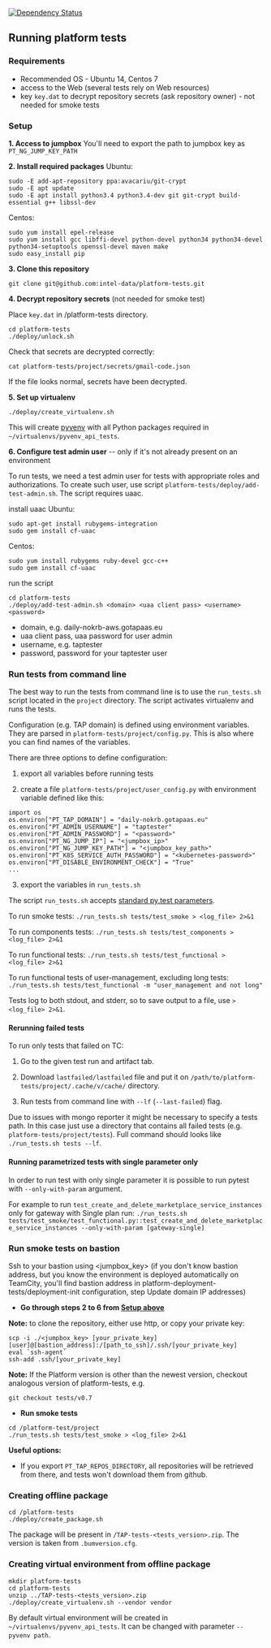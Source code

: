 [![Dependency Status](https://www.versioneye.com/user/projects/57317530a0ca350050840a1a/badge.svg?style=flat)](https://www.versioneye.com/user/projects/57317530a0ca350050840a1a)

## Running platform tests

### Requirements
* Recommended OS - Ubuntu 14, Centos 7
* access to the Web (several tests rely on Web resources)
* key `key.dat` to decrypt repository secrets (ask repository owner) - not needed for smoke tests


### Setup

**1. Access to jumpbox**
You'll need to export the path to jumpbox key as `PT_NG_JUMP_KEY_PATH`


**2. Install required packages**
Ubuntu:
```
sudo -E add-apt-repository ppa:avacariu/git-crypt
sudo -E apt update
sudo -E apt install python3.4 python3.4-dev git git-crypt build-essential g++ libssl-dev
```

Centos:
```
sudo yum install epel-release
sudo yum install gcc libffi-devel python-devel python34 python34-devel python34-setuptools openssl-devel maven make
sudo easy_install pip
```


**3. Clone this repository**
```
git clone git@github.com:intel-data/platform-tests.git
```

**4. Decrypt repository secrets**
(not needed for smoke test)

Place `key.dat` in /platform-tests directory.
```
cd platform-tests
./deploy/unlock.sh
```
Check that secrets are decrypted correctly:
```
cat platform-tests/project/secrets/gmail-code.json
```
If the file looks normal, secrets have been decrypted.


**5. Set up virtualenv**
```
./deploy/create_virtualenv.sh
```
This will create [pyvenv](https://docs.python.org/3/using/scripts.html) with all Python packages required in `~/virtualenvs/pyvenv_api_tests`.


**6. Configure test admin user** -- only if it's not already present on an environment

To run tests, we need a test admin user for tests with appropriate roles and authorizations. To create such user, use script `platform-tests/deploy/add-test-admin.sh`. The script requires uaac.


install uaac
Ubuntu:
```
sudo apt-get install rubygems-integration
sudo gem install cf-uaac
```

Centos:
```
sudo yum install rubygems ruby-devel gcc-c++
sudo gem install cf-uaac
```

run the script
```
cd platform-tests
./deploy/add-test-admin.sh <domain> <uaa client pass> <username> <password>
```
- domain, e.g. daily-nokrb-aws.gotapaas.eu
- uaa client pass, uaa password for user admin
- username, e.g. taptester
- password, password for your taptester user



### Run tests from command line

The best way to run the tests from command line is to use the `run_tests.sh` script located in the `project` directory.
The script activates virtualenv and runs the tests.

Configuration (e.g. TAP domain) is defined using environment variables. They are parsed in `platform-tests/project/config.py`.
This is also where you can find names of the variables.

There are three options to define configuration:

1. export all variables before running tests

2. create a file `platform-tests/project/user_config.py` with environment variable defined like this:
```
import os
os.environ["PT_TAP_DOMAIN"] = "daily-nokrb.gotapaas.eu"
os.environ["PT_ADMIN_USERNAME"] = "taptester"
os.environ["PT_ADMIN_PASSWORD"] = "<password>"
os.environ["PT_NG_JUMP_IP"] = "<jumpbox_ip>"
os.environ["PT_NG_JUMP_KEY_PATH"] = "<jumpbox_key_path>"
os.environ["PT_K8S_SERVICE_AUTH_PASSWORD"] = "<kubernetes-password>"
os.environ["PT_DISABLE_ENVIRONMENT_CHECK"] = "True"
...
```

3. export the variables in `run_tests.sh`


The script `run_tests.sh` accepts [standard py.test parameters](https://pytest.org/latest/usage.html).

To run smoke tests:
`./run_tests.sh tests/test_smoke > <log_file> 2>&1`

To run components tests:
`./run_tests.sh tests/test_components > <log_file> 2>&1`

To run functional tests:
`./run_tests.sh tests/test_functional > <log_file> 2>&1`

To run functional tests of user-management, excluding long tests:
`./run_tests.sh tests/test_functional -m "user_management and not long"`

Tests log to both stdout, and stderr, so to save output to a file, use `> <log_file> 2>&1`.

#### Rerunning failed tests

To run only tests that failed on TC:

1. Go to the given test run and artifact tab.

2. Download `lastfailed/lastfailed` file and put it on `/path/to/platform-tests/project/.cache/v/cache/` directory.

3. Run tests from command line with `--lf` (`--last-failed`) flag.

Due to issues with mongo reporter it might be necessary to specify a tests path. In this case just use a directory that contains all failed tests (e.g. `platform-tests/project/tests`). Full command should looks like ```./run_tests.sh tests --lf```.

#### Running parametrized tests with single parameter only

In order to run test with only single parameter it is possible to run pytest with `--only-with-param` argument.

For example to run `test_create_and_delete_marketplace_service_instances` only for gateway with Single plan run:
```./run_tests.sh tests/test_smoke/test_functional.py::test_create_and_delete_marketplace_service_instances --only-with-param [gateway-single]```

### Run smoke tests on bastion

Ssh to your bastion using <jumpbox_key> (if you don't know bastion address, but you know the environment is deployed automatically on TeamCity, you'll find bastion address in platform-deployment-tests/deployment-init configuration, step Update domain IP addresses)

+ **Go through steps 2 to 6 from [Setup above](https://github.com/intel-data/platform-tests#setup)**

**Note:** to clone the repository, either use http, or copy your private key:
```
scp -i ./<jumpbox_key> [your_private_key] [user]@[bastion_address]:/[path_to_ssh]/.ssh/[your_private_key]
eval `ssh-agent`
ssh-add .ssh/[your_private_key]
```

**Note:** If the Platform version is other than the newest version, checkout analogous version of platform-tests, e.g.
```
git checkout tests/v0.7
```

+ **Run smoke tests**
```
cd /platform-test/project
./run_tests.sh tests/test_smoke > <log_file> 2>&1
```

**Useful options:**
* If you export `PT_TAP_REPOS_DIRECTORY`, all repositories will be retrieved from there, and tests won't download them from github.

### Creating offline package
```
cd /platform-tests
./deploy/create_package.sh
```

The package will be present in `/TAP-tests-<tests_version>.zip`.
The version is taken from `.bumversion.cfg`.

### Creating virtual environment from offline package
```
mkdir platform-tests
cd platform-tests
unzip ../TAP-tests-<tests_version>.zip
./deploy/create_virtualenv.sh --vendor vendor
```

By default virtual environment will be created in `~/virtualenvs/pyvenv_api_tests`.
It can be changed with parameter `--pyvenv path`.

